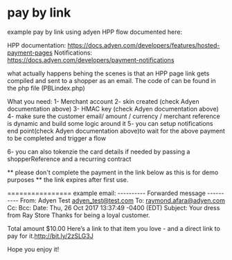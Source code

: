 # pay by link

example pay by link using adyen HPP flow documented here:

HPP documentation: https://docs.adyen.com/developers/features/hosted-payment-pages
Notifications: https://docs.adyen.com/developers/payment-notifications

what actually happens behing the scenes is that an HPP page link gets compiled and sent to a shopper as an email. 
The code of can be found in the php file (PBLindex.php)

What you need:
1- Merchant account
2- skin created (check Adyen documentation above)
3- HMAC key (check Adyen documentation above)
4- make sure the customer email/ amount / currency / merchant reference is dynamic and build some logic around it
5- you can setup notifications end point(check Adyen documentation above)to wait for the above payment to be completed and trigger a flow

6- you can also tokenzie the card details if needed by passing a shopperReference and a recurring contract



 ** please don't complete the payment in the link below as this is for demo purposes **
 the link expires after first use.
 
================
example email:
---------- Forwarded message ----------
From: Adyen Test <adyen_test@test.com>
To: raymond.afara@adyen.com
Cc: 
Bcc: 
Date: Thu, 26 Oct 2017 13:37:49 -0400 (EDT)
Subject: Your dress from Ray Store
Thanks for being a loyal customer.
<img>
	
Total amount $10.00
Here’s a link to that item you love - and a direct link to pay for it.http://bit.ly/2zSLG3J   

Hope you enjoy it!
